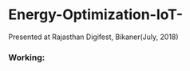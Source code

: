 # Energy-Optimization-IoT-
Presented at Rajasthan Digifest, Bikaner(July, 2018)

### Working: ###


